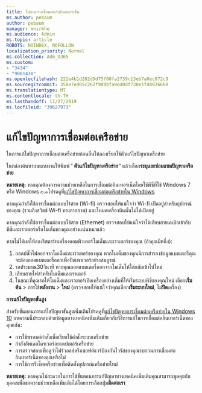 ```yaml
---
title: ไม่สามารถเชื่อมต่อกับอินเทอร์เน็ต
ms.author: pebaum
author: pebaum
manager: mnirkhe
ms.audience: Admin
ms.topic: article
ROBOTS: NOINDEX, NOFOLLOW
localization_priority: Normal
ms.collection: Adm_O365
ms.custom:
- "3434"
- "9001438"
ms.openlocfilehash: 222e4b1d282d9d75f08fa2739c13eb7a0ec072c9
ms.sourcegitcommit: 358e7ed05c262f909bfa9ed0df730e1fd89266b8
ms.translationtype: MT
ms.contentlocale: th-TH
ms.lasthandoff: 11/27/2019
ms.locfileid: "39627973"
---
```

# <a name="fix-network-connection-issues"></a>แก้ไขปัญหาการเชื่อมต่อเครือข่าย

ในการแก้ไขปัญหาการเชื่อมต่อเครือข่ายก่อนอื่นให้ลองเรียกใช้ตัวแก้ไขปัญหาเครือข่าย 

ในกล่องค้นหาบนแถบงานให้พิมพ์ **' ตัวแก้ไขปัญหาเครือข่าย '** แล้วเลือก**ระบุและซ่อมแซมปัญหาเครือข่าย**

**หมายเหตุ:** หากคุณต้องการความช่วยเหลือในการเชื่อมต่ออินเทอร์เน็ตโดยใช้พีซีที่ใช้ Windows 7 หรือ Windows ๘.๑โปรดดูที่[แก้ไขปัญหาการเชื่อมต่อเครือข่ายใน Windows](https://support.microsoft.com/help/15287) 

หากคุณกำลังใช้การเชื่อมต่อแบบไร้สาย (Wi-fi) ตรวจสอบให้แน่ใจว่า Wi-fi เปิดอยู่สำหรับอุปกรณ์ของคุณ (รวมถึงสวิตช์ Wi-fi ทางกายภาพ) และโหมดเครื่องบินนั้นไม่ได้เปิดอยู่

หากคุณกำลังใช้การเชื่อมต่อแบบใช้สาย (Ethernet) ตรวจสอบให้แน่ใจว่าได้เสียบสายเคเบิลเข้ากับพีซีและเราเตอร์หรือโมเด็มของคุณอย่างแน่นหนาแล้ว

หากไม่ได้ผลให้ลองรีสตาร์ทเครื่องคอมพิวเตอร์โมเด็มและเราเตอร์ของคุณ (ถ้าคุณมีหนึ่ง):

1. ถอดปลั๊กไฟออกจากโมเด็มและเราเตอร์ของคุณ หากโมเด็มของคุณมีการสำรองข้อมูลแบตเตอรี่คุณจะต้องถอดแบตเตอรี่ออกเพื่อปิดเพาเวอร์อย่างสมบูรณ์
2. รอประมาณ30วินาที หากคุณถอดแบตเตอรี่ออกจากโมเด็มให้ใส่กลับเข้าไปใหม่
3. เสียบสายไฟสำหรับโมเด็มและเราเตอร์
4. ในขณะที่คุณรอให้โมเด็มและเราเตอร์เปิดเครื่องอย่างเต็มที่ให้เริ่มระบบพีซีของคุณใหม่ เลือก**เริ่มต้น** > การใช้**พลังงาน** > **ใหม่** (ตรวจสอบให้แน่ใจว่าคุณเลือก**เริ่มระบบใหม่**, ไม่**ปิด**เครื่อง)

**การแก้ไขปัญหาขั้นสูง**

สำหรับขั้นตอนการแก้ไขปัญหาขั้นสูงเพิ่มเติมโปรดดูที่[แก้ไขปัญหาการเชื่อมต่อเครือข่ายใน Windows 10](https://support.microsoft.com/help/10741?ocid=SMC10741%2F) บทความนี้ประกอบด้วยข้อมูลทางเทคนิคเพิ่มเติมเกี่ยวกับวิธีการแก้ไขการเชื่อมต่ออินเทอร์เน็ตของคุณเช่น:

- การใช้พรอมต์คำสั่งเพื่อเรียกใช้คำสั่งระบบเครือข่าย
- กำลังอัพเดตไดรเวอร์อะแดปเตอร์เครือข่าย
- การตรวจสอบเพื่อดูว่าไฟร์วอลล์หรือซอฟต์แวร์ป้องกันไวรัสของคุณรบกวนการเชื่อมต่ออินเทอร์เน็ตของคุณหรือไม่
- การใช้การรีเซ็ตเครือข่ายเพื่อติดตั้งอุปกรณ์เครือข่ายใหม่

**หมายเหตุ:** หากคุณไม่สะดวกในการใช้ขั้นตอนการแก้ปัญหาทางเทคนิคเพิ่มเติมคุณสามารถพูดคุยกับบุคคลเพื่อขอความช่วยเหลือเพิ่มเติมได้โดยการเลือกปุ่ม**ติดต่อเรา**